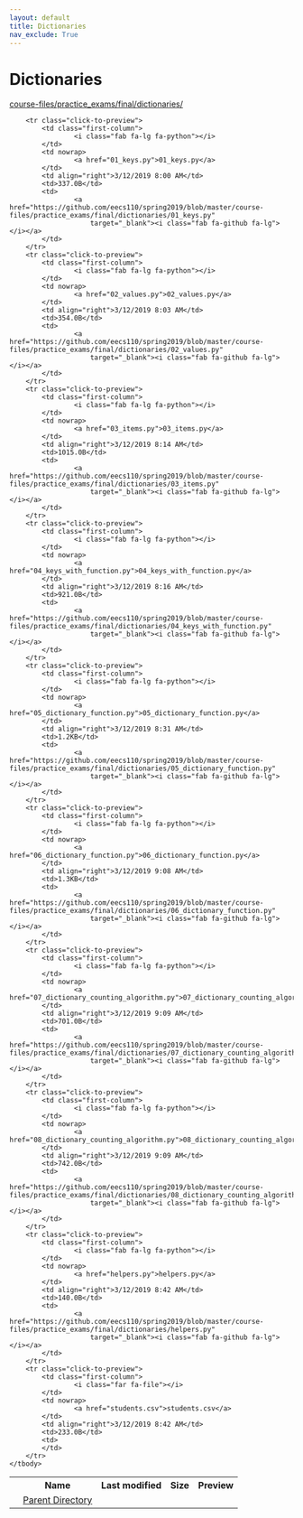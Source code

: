 ```yaml
---
layout: default
title: Dictionaries
nav_exclude: True
---
```


# Dictionaries

[course-files/practice_exams/final/dictionaries/](.)

<table class="tbl-files">
    <tbody>
        <tr>
            <th valign="top"></th>
            <th>Name</th>
            <th>Last modified</th>
            <th>Size</th>
            <th>Preview</th>
        </tr>
        <tr>
            <td valign="top">
                <i class="fa fa-folder-open"></i>
            </td>
            <td><a href="../">Parent Directory</a></td>
            <td>&nbsp;</td>
            <td>&nbsp;</td>
            <td>&nbsp;</td>
        </tr>

        <tr class="click-to-preview">
            <td class="first-column">
                    <i class="fab fa-lg fa-python"></i>
            </td>
            <td nowrap>
                    <a href="01_keys.py">01_keys.py</a>
            </td>
            <td align="right">3/12/2019 8:00 AM</td>
            <td>337.0B</td>
            <td>
                    <a href="https://github.com/eecs110/spring2019/blob/master/course-files/practice_exams/final/dictionaries/01_keys.py"
                        target="_blank"><i class="fab fa-github fa-lg"></i></a>
            </td>
        </tr>
        <tr class="click-to-preview">
            <td class="first-column">
                    <i class="fab fa-lg fa-python"></i>
            </td>
            <td nowrap>
                    <a href="02_values.py">02_values.py</a>
            </td>
            <td align="right">3/12/2019 8:03 AM</td>
            <td>354.0B</td>
            <td>
                    <a href="https://github.com/eecs110/spring2019/blob/master/course-files/practice_exams/final/dictionaries/02_values.py"
                        target="_blank"><i class="fab fa-github fa-lg"></i></a>
            </td>
        </tr>
        <tr class="click-to-preview">
            <td class="first-column">
                    <i class="fab fa-lg fa-python"></i>
            </td>
            <td nowrap>
                    <a href="03_items.py">03_items.py</a>
            </td>
            <td align="right">3/12/2019 8:14 AM</td>
            <td>1015.0B</td>
            <td>
                    <a href="https://github.com/eecs110/spring2019/blob/master/course-files/practice_exams/final/dictionaries/03_items.py"
                        target="_blank"><i class="fab fa-github fa-lg"></i></a>
            </td>
        </tr>
        <tr class="click-to-preview">
            <td class="first-column">
                    <i class="fab fa-lg fa-python"></i>
            </td>
            <td nowrap>
                    <a href="04_keys_with_function.py">04_keys_with_function.py</a>
            </td>
            <td align="right">3/12/2019 8:16 AM</td>
            <td>921.0B</td>
            <td>
                    <a href="https://github.com/eecs110/spring2019/blob/master/course-files/practice_exams/final/dictionaries/04_keys_with_function.py"
                        target="_blank"><i class="fab fa-github fa-lg"></i></a>
            </td>
        </tr>
        <tr class="click-to-preview">
            <td class="first-column">
                    <i class="fab fa-lg fa-python"></i>
            </td>
            <td nowrap>
                    <a href="05_dictionary_function.py">05_dictionary_function.py</a>
            </td>
            <td align="right">3/12/2019 8:31 AM</td>
            <td>1.2KB</td>
            <td>
                    <a href="https://github.com/eecs110/spring2019/blob/master/course-files/practice_exams/final/dictionaries/05_dictionary_function.py"
                        target="_blank"><i class="fab fa-github fa-lg"></i></a>
            </td>
        </tr>
        <tr class="click-to-preview">
            <td class="first-column">
                    <i class="fab fa-lg fa-python"></i>
            </td>
            <td nowrap>
                    <a href="06_dictionary_function.py">06_dictionary_function.py</a>
            </td>
            <td align="right">3/12/2019 9:08 AM</td>
            <td>1.3KB</td>
            <td>
                    <a href="https://github.com/eecs110/spring2019/blob/master/course-files/practice_exams/final/dictionaries/06_dictionary_function.py"
                        target="_blank"><i class="fab fa-github fa-lg"></i></a>
            </td>
        </tr>
        <tr class="click-to-preview">
            <td class="first-column">
                    <i class="fab fa-lg fa-python"></i>
            </td>
            <td nowrap>
                    <a href="07_dictionary_counting_algorithm.py">07_dictionary_counting_algorithm.py</a>
            </td>
            <td align="right">3/12/2019 9:09 AM</td>
            <td>701.0B</td>
            <td>
                    <a href="https://github.com/eecs110/spring2019/blob/master/course-files/practice_exams/final/dictionaries/07_dictionary_counting_algorithm.py"
                        target="_blank"><i class="fab fa-github fa-lg"></i></a>
            </td>
        </tr>
        <tr class="click-to-preview">
            <td class="first-column">
                    <i class="fab fa-lg fa-python"></i>
            </td>
            <td nowrap>
                    <a href="08_dictionary_counting_algorithm.py">08_dictionary_counting_algorithm.py</a>
            </td>
            <td align="right">3/12/2019 9:09 AM</td>
            <td>742.0B</td>
            <td>
                    <a href="https://github.com/eecs110/spring2019/blob/master/course-files/practice_exams/final/dictionaries/08_dictionary_counting_algorithm.py"
                        target="_blank"><i class="fab fa-github fa-lg"></i></a>
            </td>
        </tr>
        <tr class="click-to-preview">
            <td class="first-column">
                    <i class="fab fa-lg fa-python"></i>
            </td>
            <td nowrap>
                    <a href="helpers.py">helpers.py</a>
            </td>
            <td align="right">3/12/2019 8:42 AM</td>
            <td>140.0B</td>
            <td>
                    <a href="https://github.com/eecs110/spring2019/blob/master/course-files/practice_exams/final/dictionaries/helpers.py"
                        target="_blank"><i class="fab fa-github fa-lg"></i></a>
            </td>
        </tr>
        <tr class="click-to-preview">
            <td class="first-column">
                    <i class="far fa-file"></i>
            </td>
            <td nowrap>
                    <a href="students.csv">students.csv</a>
            </td>
            <td align="right">3/12/2019 8:42 AM</td>
            <td>233.0B</td>
            <td>
            </td>
        </tr>
    </tbody>
</table>

